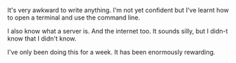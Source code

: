 
It's very awkward to write anything. I'm not yet confident but I've learnt how to open a terminal and use the command line. 

I also know what a server is. And the internet too. It sounds silly, but I didn-t know that I didn't know. 

I've only been doing this for a week. It has been enormously rewarding. 
